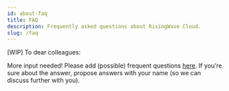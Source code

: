```yaml
---
id: about-faq
title: FAQ
description: Frequently asked questions about RisingWave Cloud.
slug: /faq
---
```


[WIP] To dear colleagues: 

More input needed! Please add (possible) frequent questions [here](https://www.notion.so/risingwave-labs/b792a777340848a89663b6cfa3bcb87a?v=148840a3b3dd4221881815fe808f6179&pvs=4). If you’re sure about the answer, propose answers with your name (so we can discuss further with you).
